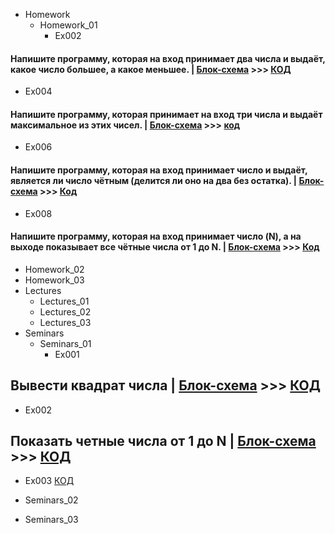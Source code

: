 - Homework
  - Homework_01
    - Ex002 
#### Напишите программу, которая на вход принимает два числа и выдаёт, какое число большее, а какое меньшее. | [Блок-схема](Homework/Homework_01/%D0%97%D0%B0%D0%B4%D0%B0%D1%87%D0%B0%202/diagram.drawio.png) >>> [КОД](Homework/Homework_01/%D0%97%D0%B0%D0%B4%D0%B0%D1%87%D0%B0%202/Program.cs)
- Ex004
#### Напишите программу, которая принимает на вход три числа и выдаёт максимальное из этих чисел. | [Блок-схема](Homework/Homework_01/Ex004/diagram.drawio.png) >>> [код](Homework/Homework_01/Ex004/Program.cs)
- Ex006
#### Напишите программу, которая на вход принимает число и выдаёт, является ли число чётным (делится ли оно на два без остатка). | [Блок-схема](Homework/Homework_01/Ex006/diagram.drawio.png) >>> [Код](Homework/Homework_01/Ex006/Program.cs)
- Ex008
#### Напишите программу, которая на вход принимает число (N), а на выходе показывает все чётные числа от 1 до N. | [Блок-схема](Homework/Homework_01/Ex008/diagram.drawio.png) >>> [Код](Homework/Homework_01/Ex008/Program.cs)

  - Homework_02
  - Homework_03
- Lectures
  - Lectures_01
  - Lectures_02
  - Lectures_03
- Seminars
  - Seminars_01
    - Ex001 
## Вывести квадрат числа | [Блок-схема](Seminars/Seminars_01/Ex001/diagram.drawio.png) >>> [КОД](Seminars/Seminars_01/Ex001/Program.cs)
   - Ex002 
## Показать четные числа от 1 до N | [Блок-схема](Seminars/Seminars_01/Ex002/diagram.drawio.png) >>> [КОД](Seminars/Seminars_01/Ex002/Program.cs)
   - Ex003 [КОД](Seminars/Seminars_01/Ex003/Program.cs)

- Seminars_02
- Seminars_03